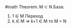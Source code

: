 #math 
Theorem: M $\subset$ N
База:
1. 1 $\in$ M
Переход
2. k $\in$ M $\Rightarrow$ k+1 $\in$ M
то M = N

